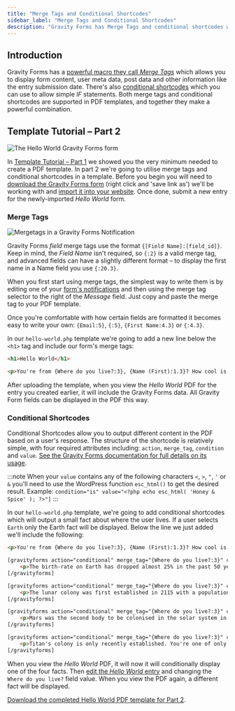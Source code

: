 ```yaml
---
title: "Merge Tags and Conditional Shortcodes"
sidebar_label: "Merge Tags and Conditional Shortcodes"
description: "Gravity Forms has Merge Tags and conditional shortcodes which you can use to display form data and allow simple IF statements in PDF templates."
---
```


## Introduction 

Gravity Forms has a [powerful macro they call *Merge Tags*](https://docs.gravityforms.com/category/user-guides/merge-tags-getting-started/) which allows you to display form content, user meta data, post data and other information like the entry submission date. There's also [conditional shortcodes](https://docs.gravityforms.com/shortcodes/#conditional-shortcode) which you can use to allow simple *IF* statements. Both merge tags and conditional shortcodes are supported in PDF templates, and together they make a powerful combination.

## Template Tutorial – Part 2 

![The Hello World Gravity Forms form](https://resources.gravitypdf.com/uploads/2021/04/GF-Custom-Form.png)

In [Template Tutorial – Part 1](first-custom-pdf.md#template-tutorial--part-1) we showed you the very minimum needed to create a PDF template. In part 2 we're going to utilise merge tags and conditional shortcodes in a template. Before you begin you will need to [download the Gravity Forms form](https://resources.gravitypdf.com/uploads/2015/11/hello-world-gravity-form.json) (right click and 'save link as') we'll be working with and [import it into your website](https://docs.gravityforms.com/importing-a-form-into-gravity-forms/). Once done, submit a new entry for the newly-imported *Hello World* form.

### Merge Tags 

![Mergetags in a Gravity Forms Notification](https://resources.gravitypdf.com/uploads/2021/04/v6-Merge-Tags.png)

Gravity Forms *field* merge tags use the format `{[Field Name]:[field_id]}`. Keep in mind, the *Field Name* isn't required, so `{:2}` is a valid merge tag, and advanced fields can have a slightly different format – to display the first name in a Name field you use `{:20.3}`.

When you first start using merge tags, the simplest way to write them is by editing one of your [form's notifications](https://docs.gravityforms.com/configuring-notifications-in-gravity-forms/) and then using the merge tag selector to the right of the *Message* field. Just copy and paste the merge tag to your PDF template.

Once you're comfortable with how certain fields are formatted it becomes easy to write your own: `{Email:5}`, `{:5}`, `{First Name:4.3}` or `{:4.3}`.

In our `hello-world.php` template we're going to add a new line below the `<h1>` tag and include our form's merge tags:

```html
<h1>Hello World</h1>

<p>You're from {Where do you live?:3}, {Name (First):1.3}? How cool is that!</p>
```    

After uploading the template, when you view the *Hello World* PDF for the entry you created earlier, it will include the Gravity Forms data. All Gravity Form fields can be displayed in the PDF this way.

### Conditional Shortcodes 

Conditional Shortcodes allow you to output different content in the PDF based on a user's response. The structure of the shortcode is relatively simple, with four required attributes including: `action`, `merge_tag`, `condition` and `value`. [See the Gravity Forms documentation for full details on its usage](https://docs.gravityforms.com/conditional-shortcode/).

:::note
When your `value` contains any of the following characters `<`, `>`, `"`, `'` or `&` you'll need to use the WordPress function `esc_html()` to get the desired result.
Example: `condition="is" value="<?php echo esc_html( 'Honey & Spice' ); ?>"]`
:::

In our `hello-world.php` template, we're going to add conditional shortcodes which will output a small fact about where the user lives. If a user selects `Earth` only the Earth fact will be displayed. Below the line we just added we'll include the following:

```html
<p>You're from {Where do you live?:3}, {Name (First):1.3}? How cool is that!</p>

[gravityforms action="conditional" merge_tag="{Where do you live?:3}" condition="is" value="Earth"]
    <p>The birth-rate on Earth has dropped almost 25% in the past 50 years due to colonisation of the solar system.</p>
[/gravityforms]

[gravityforms action="conditional" merge_tag="{Where do you live?:3}" condition="is" value="Moon"]
    <p>The lunar colony was first established in 2115 with a population of 200. Now it supports over 900,000 people.</p>
[/gravityforms]

[gravityforms action="conditional" merge_tag="{Where do you live?:3}" condition="is" value="Mars"]
    <p>Mars was the second body to be colonised in the solar system in 2135, 20 years after the moon.</p>
[/gravityforms]

[gravityforms action="conditional" merge_tag="{Where do you live?:3}" condition="is" value="Titan"]
    <p>Titan's colony is only recently established. You're one of only 500 people currently living there!</p>
[/gravityforms]
```

When you view the *Hello World* PDF, it will now it will conditionally display one of the four facts. Then [edit the *Hello World* entry](https://docs.gravityforms.com/entry-detail/) and changing the `Where do you live?` field value. When you view the PDF again, a different fact will be displayed.

[Download the completed Hello World PDF template for Part 2](https://gist.github.com/jakejackson1/6c0a5268fa23ba51a285).
